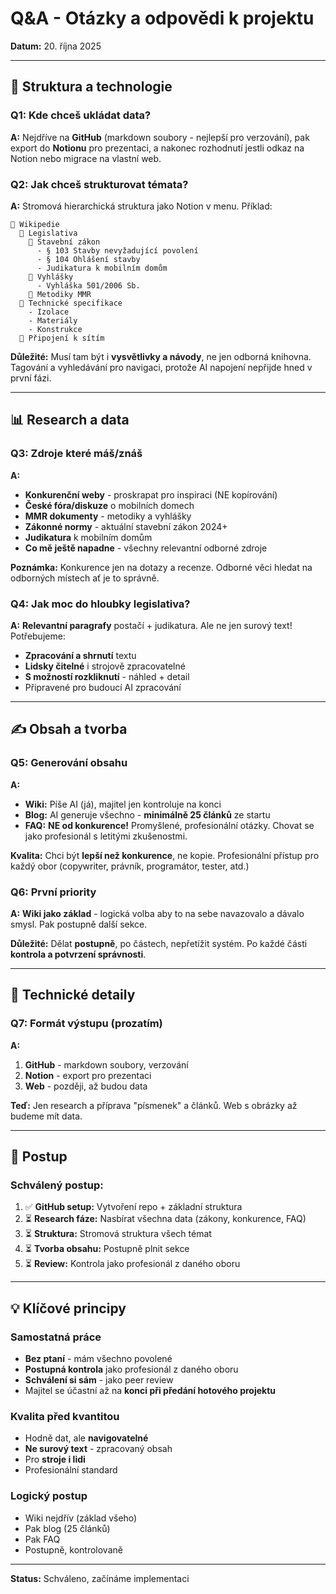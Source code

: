 # Q&A - Otázky a odpovědi k projektu

**Datum:** 20. října 2025

---

## 🎯 Struktura a technologie

### Q1: Kde chceš ukládat data?
**A:** Nejdříve na **GitHub** (markdown soubory - nejlepší pro verzování), pak export do **Notionu** pro prezentaci, a nakonec rozhodnutí jestli odkaz na Notion nebo migrace na vlastní web.

### Q2: Jak chceš strukturovat témata?
**A:** Stromová hierarchická struktura jako Notion v menu. Příklad:
```
📁 Wikipedie
  📁 Legislativa
    📁 Stavební zákon
      - § 103 Stavby nevyžadující povolení
      - § 104 Ohlášení stavby
      - Judikatura k mobilním domům
    📁 Vyhlášky
      - Vyhláška 501/2006 Sb.
    📁 Metodiky MMR
  📁 Technické specifikace
    - Izolace
    - Materiály
    - Konstrukce
  📁 Připojení k sítím
```

**Důležité:** Musí tam být i **vysvětlivky a návody**, ne jen odborná knihovna. Tagování a vyhledávání pro navigaci, protože AI napojení nepřijde hned v první fázi.

---

## 📊 Research a data

### Q3: Zdroje které máš/znáš
**A:**
- **Konkurenční weby** - proskrapat pro inspiraci (NE kopírování)
- **České fóra/diskuze** o mobilních domech
- **MMR dokumenty** - metodiky a vyhlášky
- **Zákonné normy** - aktuální stavební zákon 2024+
- **Judikatura** k mobilním domům
- **Co mě ještě napadne** - všechny relevantní odborné zdroje

**Poznámka:** Konkurence jen na dotazy a recenze. Odborné věci hledat na odborných místech ať je to správně.

### Q4: Jak moc do hloubky legislativa?
**A:** **Relevantní paragrafy** postačí + judikatura. Ale ne jen surový text! Potřebujeme:
- **Zpracování a shrnutí** textu
- **Lidsky čitelné** i strojově zpracovatelné
- **S možností rozkliknutí** - náhled + detail
- Připravené pro budoucí AI zpracování

---

## ✍️ Obsah a tvorba

### Q5: Generování obsahu
**A:**
- **Wiki:** Píše AI (já), majitel jen kontroluje na konci
- **Blog:** AI generuje všechno - **minimálně 25 článků** ze startu
- **FAQ:** **NE od konkurence!** Promyšlené, profesionální otázky. Chovat se jako profesionál s letitými zkušenostmi.

**Kvalita:** Chci být **lepší než konkurence**, ne kopie. Profesionální přístup pro každý obor (copywriter, právník, programátor, tester, atd.)

### Q6: První priority
**A:** **Wiki jako základ** - logická volba aby to na sebe navazovalo a dávalo smysl. Pak postupně další sekce.

**Důležité:** Dělat **postupně**, po částech, nepřetížit systém. Po každé části **kontrola a potvrzení správnosti**.

---

## 🔧 Technické detaily

### Q7: Formát výstupu (prozatím)
**A:**
1. **GitHub** - markdown soubory, verzování
2. **Notion** - export pro prezentaci
3. **Web** - později, až budou data

**Teď:** Jen research a příprava "písmenek" a článků. Web s obrázky až budeme mít data.

---

## 🚀 Postup

### Schválený postup:

1. ✅ **GitHub setup:** Vytvoření repo + základní struktura
2. ⏳ **Research fáze:** Nasbírat všechna data (zákony, konkurence, FAQ)
3. ⏳ **Struktura:** Stromová struktura všech témat
4. ⏳ **Tvorba obsahu:** Postupně plnit sekce
5. ⏳ **Review:** Kontrola jako profesionál z daného oboru

---

## 💡 Klíčové principy

### Samostatná práce
- **Bez ptaní** - mám všechno povolené
- **Postupná kontrola** jako profesionál z daného oboru
- **Schválení si sám** - jako peer review
- Majitel se účastní až na **konci při předání hotového projektu**

### Kvalita před kvantitou
- Hodně dat, ale **navigovatelné**
- **Ne surový text** - zpracovaný obsah
- Pro **stroje i lidi**
- Profesionální standard

### Logický postup
- Wiki nejdřív (základ všeho)
- Pak blog (25 článků)
- Pak FAQ
- Postupně, kontrolovaně

---

**Status:** Schváleno, začínáme implementaci
